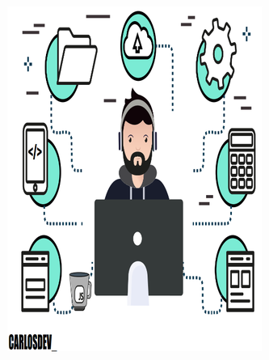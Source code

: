  
 
 
 
 <p align="center">
 <img width="979" height="682" src="assets/caneca.png">
                                                  
